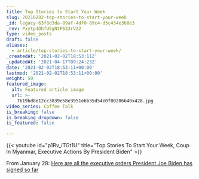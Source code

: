 ```yaml
---
title: Top Stories to Start Your Week
slug: 20210202-top-stories-to-start-your-week
_id: legacy-63f8d3da-89af-4df0-89c4-d5c434e3b0e3
_rev: Pxytp4DhfU5gNtP633rV22
type: video_posts
draft: false
aliases:
  - article/top-stories-to-start-your-week/
_createdAt: '2021-02-02T18:53:11Z'
_updatedAt: '2021-04-17T09:24:23Z'
date: '2021-02-02T18:53:11+00:00'
lastmod: '2021-02-02T18:53:11+00:00'
weight: 50
featured_image:
  alt: Featured article image
  url: >-
    7619bd8e12cc3839e58e3951ebb35d54e0f80206640x428.jpg
video_series: Coffee Talk
is_breaking: false
is_breaking_dropdown: false
is_featured: false

---
```

{{< youtube id="p1Rv_iTGt1U" title="Top Stories To Start Your Week, Coup In Myanmar, Executive Actions By President Biden" >}}

From January 28: [Here are all the executive orders President Joe Biden has signed so far](https://www.usatoday.com/story/news/politics/2021/01/29/all-executive-orders-president-joe-biden-has-signed/4308740001/)